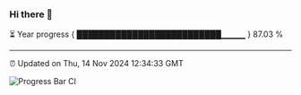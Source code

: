 ### Hi there 👋

⏳ Year progress { ██████████████████████████▁▁▁▁ } 87.03 %

---

⏰ Updated on Thu, 14 Nov 2024 12:34:33 GMT

![Progress Bar CI](https://github.com/liununu/liununu/workflows/Progress%20Bar%20CI/badge.svg)
